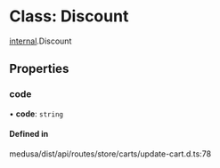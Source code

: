 # Class: Discount

[internal](../modules/internal-30.md).Discount

## Properties

### code

• **code**: `string`

#### Defined in

medusa/dist/api/routes/store/carts/update-cart.d.ts:78
